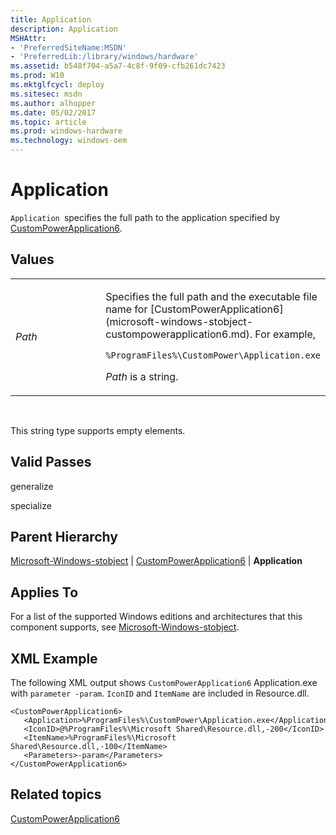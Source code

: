 ```yaml
---
title: Application
description: Application
MSHAttr:
- 'PreferredSiteName:MSDN'
- 'PreferredLib:/library/windows/hardware'
ms.assetid: b548f704-a5a7-4c8f-9f09-cfb261dc7423
ms.prod: W10
ms.mktglfcycl: deploy
ms.sitesec: msdn
ms.author: alhopper
ms.date: 05/02/2017
ms.topic: article
ms.prod: windows-hardware
ms.technology: windows-oem
---
```


# Application


`Application `specifies the full path to the application specified by [CustomPowerApplication6](microsoft-windows-stobject-custompowerapplication6.md).

## Values


<table>
<colgroup>
<col width="50%" />
<col width="50%" />
</colgroup>
<tbody>
<tr class="odd">
<td><p><em>Path</em></p></td>
<td><p>Specifies the full path and the executable file name for [CustomPowerApplication6](microsoft-windows-stobject-custompowerapplication6.md). For example,</p>
<pre class="syntax" space="preserve"><code>%ProgramFiles%\CustomPower\Application.exe</code></pre>
<p><em>Path</em> is a string.</p></td>
</tr>
</tbody>
</table>

 

This string type supports empty elements.

## Valid Passes


generalize

specialize

## Parent Hierarchy


[Microsoft-Windows-stobject](microsoft-windows-stobject.md) | [CustomPowerApplication6](microsoft-windows-stobject-custompowerapplication6.md) | **Application**

## Applies To


For a list of the supported Windows editions and architectures that this component supports, see [Microsoft-Windows-stobject](microsoft-windows-stobject.md).

## XML Example


The following XML output shows `CustomPowerApplication6` Application.exe with `parameter -param`. `IconID` and `ItemName` are included in Resource.dll.

``` syntax
<CustomPowerApplication6>
   <Application>%ProgramFiles%\CustomPower\Application.exe</Application>
   <IconID>@%ProgramFiles%\Microsoft Shared\Resource.dll,-200</IconID>
   <ItemName>%ProgramFiles%\Microsoft Shared\Resource.dll,-100</ItemName>
   <Parameters>-param</Parameters>
</CustomPowerApplication6>
```

## Related topics


[CustomPowerApplication6](microsoft-windows-stobject-custompowerapplication6.md)

 

 







